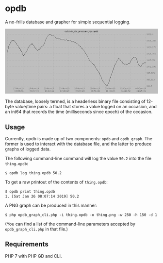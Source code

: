 # opdb
A no-frills database and grapher for simple sequential logging.

![A screenshot of opdb](./images/screenshots/air-pressure.png)

The database, loosely termed, is a headerless binary file consisting of 12-byte value/time pairs: a float that stores a value logged on an occasion, and an int64 that records the time (milliseconds since epoch) of the occasion.

## Usage
Currently, opdb is made up of two components: `opdb` and `opdb_graph`. The former is used to interact with the database file, and the latter to produce graphs of logged data.

The following command-line command will log the value `50.2` into the file `thing.opdb`:

    $ opdb log thing.opdb 50.2
    
To get a raw printout of the contents of `thing.opdb`:

    $ opdb print thing.opdb
    1. [Sat Jan 26 08:07:14 2019] 50.2
    
A PNG graph can be produced in this manner:

    $ php opdb_graph_cli.php -i thing.opdb -o thing.png -w 250 -h 150 -d 1
    
(You can find a list of the command-line parameters accepted by `opdb_graph_cli.php` in that file.)

## Requirements
PHP 7 with PHP GD and CLI.
